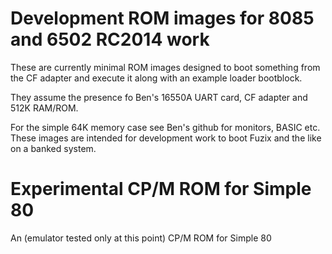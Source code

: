 # Development ROM images for 8085 and 6502 RC2014 work

These are currently minimal ROM images designed to boot something from the
CF adapter and execute it along with an example loader bootblock.

They assume the presence fo Ben's 16550A UART card, CF adapter and 512K
RAM/ROM.

For the simple 64K memory case see Ben's github for monitors, BASIC etc.
These images are intended for development work to boot Fuzix and the like on
a banked system.

# Experimental CP/M ROM for Simple 80

An (emulator tested only at this point) CP/M ROM for Simple 80

